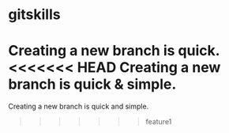 # gitskills
Creating a new branch is quick.
<<<<<<< HEAD
Creating a new branch is quick & simple.
=======
Creating a new branch is quick and simple.
>>>>>>> feature1
